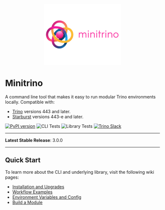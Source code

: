 <p align="center">
    <img alt="Minitrino Logo" src=".github/img/minitrino-small.png" />
</p>

# Minitrino

A command line tool that makes it easy to run modular Trino environments
locally. Compatible with:

- [Trino](https://trino.io/) versions 443 and later.
- [Starburst](https://docs.starburst.io/latest/index.html) versions 443-e and
  later.

[![PyPI
version](https://img.shields.io/pypi/v/minitrino)](https://pypi.org/project/minitrino/)
![CLI
Tests](https://github.com/jefflester/minitrino/actions/workflows/cli-tests.yaml/badge.svg)
![Library
Tests](https://github.com/jefflester/minitrino/actions/workflows/lib-tests.yaml/badge.svg)
[![Trino
Slack](https://img.shields.io/static/v1?logo=slack&logoColor=959DA5&label=Slack&labelColor=333a41&message=join%20conversation&color=3AC358)](https://trinodb.io/slack.html)

-----

**Latest Stable Release**: 3.0.0

-----

## Quick Start

To learn more about the CLI and underlying library, visit the following wiki
pages:

- [Installation and
  Upgrades](https://github.com/jefflester/minitrino/wiki/Installation-and-Upgrades)
- [Workflow
  Examples](https://github.com/jefflester/minitrino/wiki/Workflow-Examples)
- [Environment Variables and
  Config](https://github.com/jefflester/minitrino/wiki/Environment-Variables-and-Config)
- [Build a Module](https://github.com/jefflester/minitrino/wiki/Build-a-Module)
